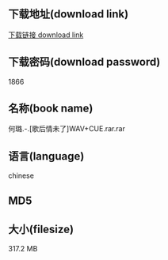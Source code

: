 ## 下载地址(download link)
[下载链接 download link](https://tutu365.netlify.app/?s=%E4%BD%95%E7%92%90.-.%5B%E6%AD%8C%E5%90%8E%E6%83%85%E6%9C%AA%E4%BA%86%5DWAV%2BCUE.rar)

## 下载密码(download password)
1866

## 名称(book name)
何璐.-.[歌后情未了]WAV+CUE.rar.rar

## 语言(language)
chinese

## MD5


## 大小(filesize)
317.2 MB
